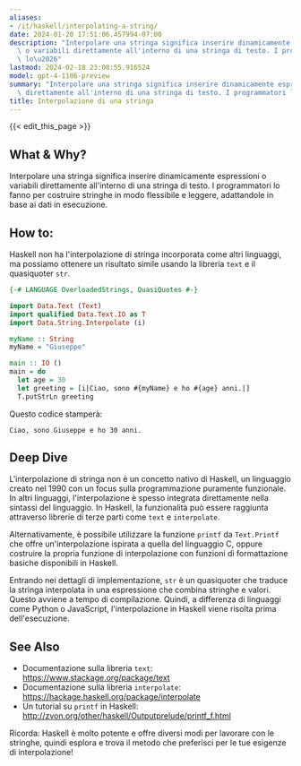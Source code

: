 ```yaml
---
aliases:
- /it/haskell/interpolating-a-string/
date: 2024-01-20 17:51:06.457994-07:00
description: "Interpolare una stringa significa inserire dinamicamente espressioni\
  \ o variabili direttamente all'interno di una stringa di testo. I programmatori\
  \ lo\u2026"
lastmod: 2024-02-18 23:08:55.916524
model: gpt-4-1106-preview
summary: "Interpolare una stringa significa inserire dinamicamente espressioni o variabili\
  \ direttamente all'interno di una stringa di testo. I programmatori lo\u2026"
title: Interpolazione di una stringa
---
```


{{< edit_this_page >}}

## What & Why?
Interpolare una stringa significa inserire dinamicamente espressioni o variabili direttamente all'interno di una stringa di testo. I programmatori lo fanno per costruire stringhe in modo flessibile e leggere, adattandole in base ai dati in esecuzione.

## How to:
Haskell non ha l'interpolazione di stringa incorporata come altri linguaggi, ma possiamo ottenere un risultato simile usando la libreria `text` e il quasiquoter `str`.

```Haskell
{-# LANGUAGE OverloadedStrings, QuasiQuotes #-}

import Data.Text (Text)
import qualified Data.Text.IO as T
import Data.String.Interpolate (i)

myName :: String
myName = "Giuseppe"

main :: IO ()
main = do
  let age = 30
  let greeting = [i|Ciao, sono #{myName} e ho #{age} anni.|]
  T.putStrLn greeting
```

Questo codice stamperà:

```
Ciao, sono Giuseppe e ho 30 anni.
```

## Deep Dive
L'interpolazione di stringa non è un concetto nativo di Haskell, un linguaggio creato nel 1990 con un focus sulla programmazione puramente funzionale. In altri linguaggi, l'interpolazione è spesso integrata direttamente nella sintassi del linguaggio. In Haskell, la funzionalità può essere raggiunta attraverso librerie di terze parti come `text` e `interpolate`.

Alternativamente, è possibile utilizzare la funzione `printf` da `Text.Printf` che offre un'interpolazione ispirata a quella del linguaggio C, oppure costruire la propria funzione di interpolazione con funzioni di formattazione basiche disponibili in Haskell.

Entrando nei dettagli di implementazione, `str` è un quasiquoter che traduce la stringa interpolata in una espressione che combina stringhe e valori. Questo avviene a tempo di compilazione. Quindi, a differenza di linguaggi come Python o JavaScript, l'interpolazione in Haskell viene risolta prima dell'esecuzione.

## See Also
- Documentazione sulla libreria `text`: https://www.stackage.org/package/text
- Documentazione sulla libreria `interpolate`: https://hackage.haskell.org/package/interpolate
- Un tutorial su `printf` in Haskell: http://zvon.org/other/haskell/Outputprelude/printf_f.html

Ricorda: Haskell è molto potente e offre diversi modi per lavorare con le stringhe, quindi esplora e trova il metodo che preferisci per le tue esigenze di interpolazione!
